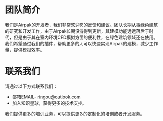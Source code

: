 # 团队简介

我们是Airpak的开发者，我们非常欢迎您的反馈和建议。团队长期从事绿色建筑的研究和开发工作，由于Airpak长期没有得到更新，其建模功能远远落后于时代，但是由于其在室内环境CFD模拟方面的便利性，在绿色建筑领域还在使用。
我们希望通过我们的插件，帮助更多的人可以快速实现Airpak的建模，减少工作量，提供模拟效率。

# 联系我们

请通过以下方式联系我们：

- 邮箱EMAIL- <ringou@outlook.com>
- 加入知识星球，获得更多的技术支持。

我们提供更多的培训业务，可以提供更多的定制化的培训或者开发服务。
